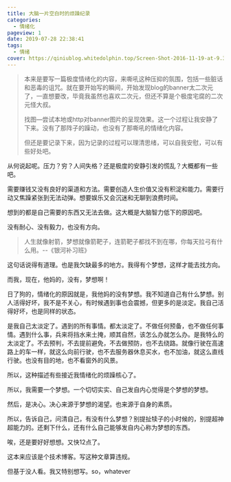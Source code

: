 ```yaml
---
title: 大脑一片空白时的烦躁纪录
categories:
  - 情绪化
pageview: 1
date: 2019-07-28 22:38:41
tags:
  - 情绪
cover: https://qiniublog.whitedolphin.top/Screen-Shot-2016-11-19-at-9.33.48-AM.jpg
---
```


> 本来是要写一篇极度情绪化的内容，来嘶吼这种压抑的氛围，包括一些脏话和恶毒的诅咒。就在要开始写的瞬间，开始发现blog的banner太二次元了，一直想要改，毕竟我虽然也喜欢二次元，但还不算是个极度宅腐的二次元怪大叔。
>
> 找图—尝试本地或http对banner图片的呈现效果。这一个过程让我安静了下来。没有了那阵子的躁动，也没有了那嘶吼的情绪化内容。
>
> 但还是要记录下来，因为记录的过程可以理清思绪，可以自我安慰，可以有些好处吧。

从何说起呢。压力？穷？人间失格？还是极度的安静引发的慌乱？大概都有一些吧。

需要赚钱又没有良好的渠道和方法。需要创造人生价值又没有积淀和能力。需要行动又焦躁紧张到无法动弹。想要娱乐又会沉迷和无聊到浪费时间。

想到的都是自己需要的东西又无法去做。这大概是大脑智力低下的原因吧。

没有耐心、没有毅力，也没有方向。

> 人生就像射箭，梦想就像箭靶子，连箭靶子都找不到在哪，你每天拉弓有什么用。--《银河补习班》

这句话说得有道理。也是我欠缺最多的地方。我得有个梦想，这样才能去找方向。

而我，现在，他妈的，没有，梦想啊！

日了狗的，情绪化的原因就是，我他妈的没有梦想。我不知道自己有什么梦想。别人活得好坏，我不是不关心，有时候遇到事也会震撼，但更多的是淡定。我自己活得好坏，也是同样的状态。

是我自己太淡定了。遇到的所有事情。都太淡定了。不做任何预备，也不做任何事情。遇到什么事，兵来将挡水来土掩，顺其自然，该怎么办就怎么办。是我特么的太淡定了。不去预判，不去提前避免，不去做预防，也不去绕路。就像行驶在高速路上的车一样，就这么向前行驶，也不去服务器休息买水，也不加油，就这么直线行驶。也没有目的地，也不看窗外的风景。

所以，这种描述有些接近我情绪化的烦躁核心了。

所以，我需要一个梦想。一个切切实实、自己发自内心觉得是个梦想的梦想。

然后，是决心。决心来源于梦想的渴望。也来源于自身的素质。

所以，告诉自己，问清自己，有没有什么梦想？别提扯犊子的小时候的，别提超神超能力的。还剩下什么，还有什么自己能够发自内心称为梦想的东西。

唉，还是要好好想想。又快12点了。

这本来应该是个技术博客。写这种文章算违规。

但基于没人看。我又特别想写。so，whatever
